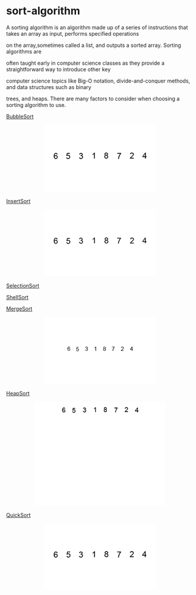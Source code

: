 # sort-algorithm

A sorting algorithm is an algorithm made up of a series of instructions that takes an array as input, performs specified operations

 on the array,sometimes called a list, and outputs a sorted array. Sorting algorithms are

often taught early in computer science classes as they provide a straightforward way to introduce other key

computer science topics like Big-O notation, divide-and-conquer methods, and data structures such as binary

trees, and heaps. There are many factors to consider when choosing a sorting algorithm to use.

[BubbleSort](https://github.com/Damon-Salvatore/sort-algorithm/blob/master/SortAlgorithm/BubbleSortAlgorithm.cs)

<p align="center">
<img src="https://github.com/Damon-Salvatore/sort-algorithm/blob/master/images/BubbleSort.gif"/>
</p>

[InsertSort](https://github.com/Damon-Salvatore/sort-algorithm/blob/master/SortAlgorithm/InsertSortAlgorithm.cs)

<p align="center">
<img src="https://github.com/Damon-Salvatore/sort-algorithm/blob/master/images/InsertionSort.gif"/>
</p>

[SelectionSort](https://github.com/Damon-Salvatore/sort-algorithm/blob/master/SortAlgorithm/SelectionSortAlgorithm.cs)

[ShellSort](https://github.com/Damon-Salvatore/sort-algorithm/blob/master/SortAlgorithm/ShellSortAlgorithm.cs)

[MergeSort](https://github.com/Damon-Salvatore/sort-algorithm/blob/master/SortAlgorithm/MergeSortAlgorithm.cs)

<p align="center">
<img src="https://github.com/Damon-Salvatore/sort-algorithm/blob/master/images/MergeSort.gif"/>
</p>

[HeapSort](https://github.com/Damon-Salvatore/sort-algorithm/blob/master/SortAlgorithm/HeapSortAlgorithm.cs)

<p align="center">
<img src="https://github.com/Damon-Salvatore/sort-algorithm/blob/master/images/HeapSort.gif"/>
</p>

[QuickSort](https://github.com/Damon-Salvatore/sort-algorithm/blob/master/SortAlgorithm/QuickSortAlgorithm.cs)

<p align="center">
<img src="https://github.com/Damon-Salvatore/sort-algorithm/blob/master/images/QuickSort.gif"/>
</p>

